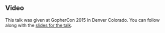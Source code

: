 <!--
{
"name" : "the-roots-of-go",
"version" : "0.1",
"title" : "The Roots of Go",
"description" : "TBD",
"homepage" : "https://speakerdeck.com/bg/the-roots-of-go",
"canonicalSource" : "https://speakerdeck.com/bg/the-roots-of-go",
"freshnessDate" : 2015-07-28,
"license" : "All Rights Reserved"
}
-->

<!-- @section -->

## Video

This talk was given at GopherCon 2015 in Denver Colorado. You can follow along with the [slides for the talk](https://speakerdeck.com/bg/the-roots-of-go).


<!-- @asset, "contentType": "outlearn/video", "provider": "youtube", "url": "https://www.youtube.com/embed/0hPOopcJ8-E" -->
